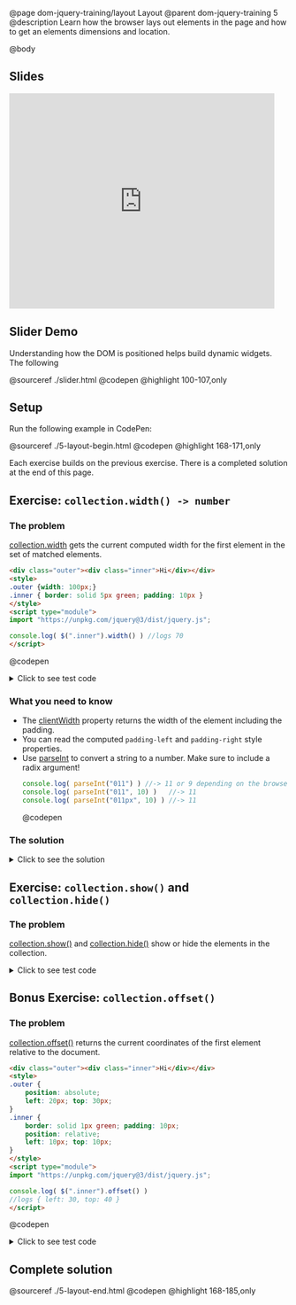 @page dom-jquery-training/layout Layout
@parent dom-jquery-training 5
@description Learn how the browser lays out elements in the page and how to
get an elements dimensions and location.

@body


## Slides

<iframe src="https://docs.google.com/presentation/d/e/2PACX-1vTgZLYnFJSyxLhJ4k49f9zLRxBCi5LHUmQxxNL-4K1q6vNUojKCxxYte77y5QExxEP-np_rdS6HxmOO/embed?start=false&loop=false&delayms=3000" frameborder="0" width="480" height="389" allowfullscreen="true" mozallowfullscreen="true" webkitallowfullscreen="true"></iframe>

## Slider Demo

Understanding how the DOM is positioned helps build dynamic
widgets. The following

@sourceref ./slider.html
@codepen
@highlight 100-107,only


## Setup

Run the following example in CodePen:

@sourceref ./5-layout-begin.html
@codepen
@highlight 168-171,only

Each exercise builds on the previous exercise. There is a completed solution at the end of this page.

## Exercise: `collection.width() -> number`

### The problem

[collection.width](http://api.jquery.com/width/) gets the current computed width for the first element in the set of matched elements.

```html
<div class="outer"><div class="inner">Hi</div></div>
<style>
.outer {width: 100px;}
.inner { border: solid 5px green; padding: 10px }
</style>
<script type="module">
import "https://unpkg.com/jquery@3/dist/jquery.js";

console.log( $(".inner").width() ) //logs 70
</script>
```
@codepen

<details>
<summary>Click to see test code</summary>
```js
QUnit.test('$.fn.width', function(){
	// .big-width { width: 1000px; ... }
	// #qunit-fixture div { padding: 20px; border: solid 10px black; }
	$('#qunit-fixture')
		.html('<div class="big-width"><div>Element</div></div>');
	equal(
		$('#qunit-fixture .big-width div').width(),
		1000 - 60,
		'width is correct');
});
```
</details>

### What you need to know

- The [clientWidth](https://developer.mozilla.org/en-US/docs/Web/API/Element/clientWidth)
  property returns the width of the element including the padding.
- You can read the computed `padding-left` and `padding-right` style properties.
- Use [parseInt](https://developer.mozilla.org/en-US/docs/Web/JavaScript/Reference/Global_Objects/parseInt) to convert a string to a number. Make sure to include
  a radix argument!
  ```js
  console.log( parseInt("011") ) //-> 11 or 9 depending on the browser!
  console.log( parseInt("011", 10) )   //-> 11
  console.log( parseInt("011px", 10) ) //-> 11
  ```
  @codepen

### The solution

<details>
<summary>Click to see the solution</summary>
```js
    width: function() {
      var paddingLeft = parseInt(this.css("padding-left"), 10),
      paddingRight = parseInt(this.css("padding-right"), 10);
      return this[0].clientWidth - paddingLeft - paddingRight;
    },
```
</details>

## Exercise: `collection.show()` and `collection.hide()`

### The problem

[collection.show()](http://api.jquery.com/show/) and
[collection.hide()](http://api.jquery.com/hide/) show or hide the elements
in the collection.


<details>
<summary>Click to see test code</summary>
```js
QUnit.test('$.fn.show and $.fn.hide', function(){
	$('#qunit-fixture').html('<div id="el">text</div>');

	equal( $('#el').hide()[0].style.display, 'none');
	equal( $('#el').show()[0].style.display, '');
});
```
</details>

### What you need to know

- To hide an element, set its display to `"none"`.
- To show an element, set its display to `""`.

### The solution

<details>
<summary>Click to see the solution</summary>
```js
    hide: function() {
      return this.css("display", "none");
    },
    show: function() {
      return this.css("display", "");
    },
```
</details>

## Bonus Exercise: `collection.offset()`


### The problem

[collection.offset()](http://api.jquery.com/offset/) returns the current coordinates of the first element relative to the document.


```html
<div class="outer"><div class="inner">Hi</div></div>
<style>
.outer {
	position: absolute;
	left: 20px; top: 30px;
}
.inner {
	border: solid 1px green; padding: 10px;
	position: relative;
	left: 10px; top: 10px;
}
</style>
<script type="module">
import "https://unpkg.com/jquery@3/dist/jquery.js";

console.log( $(".inner").offset() )
//logs { left: 30, top: 40 }
</script>
```
@codepen

<details>
<summary>Click to see test code</summary>
```js
QUnit.test('$.fn.offset', function(){
	var bigWidth = document.createElement('div'),
	row1 = document.createElement('div'),
	row2 = document.createElement('div'),
	pos = document.createElement('div');

	bigWidth.className = 'big-width';
	row1.className = 'row';
	row2.className = 'row';
	pos.id = 'pos';

	bigWidth.appendChild(row1);
	bigWidth.appendChild(row2);
	row2.appendChild(pos);

	document.body.appendChild(bigWidth);

	var offset = $('#pos').offset();

	equal( offset.top, 120, 'top' );
	equal( offset.left, -990, 'left');

	//cleaning up after our test
	var node = $('.big-width')[0];
	node.parentNode.removeChild(node);
});
```
</details>

### What you need to know

- [getBoundingClientRect](https://developer.mozilla.org/en-US/docs/Web/API/Element/getBoundingClientRect)
  gives an element's position relative to the window.
- [pageXOffset](https://developer.mozilla.org/en-US/docs/Web/API/Window/pageXOffset) and
  [pageYOffset](https://developer.mozilla.org/en-US/docs/Web/API/Window/pageXOffset) give how far
  the window has been scrolled.

### The solution

<details>
<summary>Click to see the solution</summary>
```js
    offset: function() {
      var offset = this[0].getBoundingClientRect();
      return {
        top: offset.top + window.pageYOffset,
        left: offset.left + window.pageXOffset
      };
    }
```
</details>



## Complete solution

@sourceref ./5-layout-end.html
@codepen
@highlight 168-185,only
